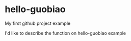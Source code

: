 # hello-guobiao
My first github project example

I'd like to describe the function on hello-guobiao example
